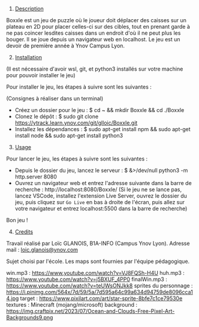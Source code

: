 1. [Description](#description)

Boxxle est un jeu de puzzle où le joueur doit déplacer des caisses sur un plateau en 2D pour placer celles-ci sur des cibles, tout en prenant garde à ne pas coincer lesdites caisses dans un endroit d'où il ne peut plus les bouger. Il se joue depuis un navigateur web en localhost. Le jeu est un devoir de première année à Ynov Campus Lyon.

2. [Installation](#installation)

(Il est nécessaire d'avoir wsl, git, et python3 installés sur votre machine pour pouvoir installer le jeu)

Pour installer le jeu, les étapes à suivre sont les suivantes :

(Consignes à réaliser dans un terminal)
- Créez un dossier pour le jeu :
$ cd ~ && mkdir Boxxle && cd ./Boxxle
- Clonez le dépôt :
$ sudo git clone https://ytrack.learn.ynov.com/git/glloic/Boxxle.git
- Installez les dépendances :
$ sudo apt-get install npm && sudo apt-get install node && sudo apt-get install python3

3. [Usage](#usage)

Pour lancer le jeu, les étapes à suivre sont les suivantes :

- Depuis le dossier du jeu, lancez le serveur :
$ &>/dev/null python3 -m http.server 8080
- Ouvrez un navigateur web et entrez l'adresse suivante dans la barre de recherche :
http://localhost:8080/Boxxle/
(Si le jeu ne se lance pas, lancez VSCode, installez l'extension Live Server, ouvrez le dossier du jeu, puis cliquez sur `Go Live` en bas à droite de l'écran, puis allez sur votre navigateur et entrez localhost:5500 dans la barre de recherche)

Bon jeu !

4. [Credits](#credits)

Travail réalisé par Loïc GLANOIS, B1A-INFO (Campus Ynov Lyon). Adresse mail : loic.glanois@ynov.com

Sujet choisi par l'école. Les maps sont fournies par l'équipe pédagogique.

win.mp3 : https://www.youtube.com/watch?v=VJ8FQSh-H4U
huh.mp3 : https://www.youtube.com/watch?v=j5BXUF_4PP0
finalWin.mp3 : https://www.youtube.com/watch?v=teUWsONJkk8
sprites du personnage : https://i.pinimg.com/564x/7d/59/5a/7d595a64c99a634d94759de8096cca14.jpg
target : https://www.pixilart.com/art/star-sprite-8bfe7c1ce79530e
textures : Minecraft (mojang/microsoft)
background : https://img.craftpix.net/2023/07/Ocean-and-Clouds-Free-Pixel-Art-Backgrounds9.png
